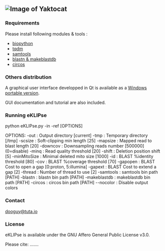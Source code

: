 ## ![Image of Yaktocat](http://163.172.45.124/uploads/eklipse.png)


### Requirements
Please install following modules & tools :
- [biopython](https://github.com/biopython/biopython)
- [tqdm](https://github.com/tqdm/tqdm)
- [samtools](https://github.com/samtools/samtools)
- [blastn & makeblastdb](http://ftp.ncbi.nlm.nih.gov/blast/executables/blast+/LATEST/)
- [circos](http://circos.ca/software/download/)


### Others distribution
A graphical user interface developped in Qt is available as a [Windows portable version](http://163.172.45.124/uploads/eKLIPse_beta-0-2_winPortable.zip).

GUI documentation and tutorial are also included.




### Running eKLIPse

python eKLIPse.py -in <FILE with Alignment paths> -ref <GBK reference> [OPTIONS]

  OPTIONS:
    -out         <str>   : Output directory            [current]
    -tmp         <str>   : Temporary directory         [/tmp]
    -scsize      <int>   : Soft-clipping min length    [25]
    -mapsize     <int>   : Mapped read to blast length [20]
    -downcov     <int>   : Downsampling reads number   [500000] (0=disable)
    -minq        <int>   : Read quality threshold      [20]
    -shift       <int>   : Deletion position shift     [5]
    -minMitoSize <int>   : Minimal deleted mito size   [1000]
    -id          <int>   : BLAST %identity threshold   [80]
    -cov         <int>   : BLAST %coverage threshold   [70]
    -gapopen     <int>   : BLAST Cost to open a gap    [0:proton, 5:illumina]
    -gapext      <int>   : BLAST Cost to extend a gap  [2]
    -thread      <int>   : Number of thread to use     [2]
    -samtools    <str>   : samtools bin path           [PATH]
    -blastn      <str>   : blastn bin path             [PATH]
    -makeblastdb <str>   : makeblastdb bin path        [PATH]
    -circos      <str>   : circos bin path             [PATH]
    --nocolor            : Disable output colors





### Contact
dooguy@tuta.io


### License
eKLIPse is available under the GNU Affero General Public License v3.0.

Please cite: .......


